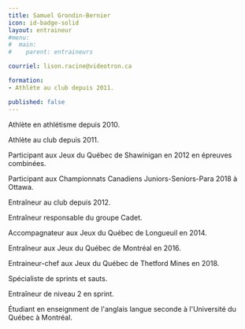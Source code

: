 ```yaml
---
title: Samuel Grondin-Bernier
icon: id-badge-solid
layout: entraineur
#menu:
#  main:
#    parent: entraineurs

courriel: lison.racine@videotron.ca

formation:
- Athlète au club depuis 2011.

published: false
---
```


Athlète en athlétisme depuis 2010.

Athlète au club depuis 2011.

Participant aux Jeux du Québec de Shawinigan en 2012 en épreuves combinées.

Participant aux Championnats Canadiens Juniors-Seniors-Para 2018 à Ottawa.

Entraîneur au club depuis 2012. 

Entraîneur responsable du groupe Cadet.

Accompagnateur aux Jeux du Québec de Longueuil en 2014.

Entraîneur aux Jeux du Québec de Montréal en 2016.

Entraineur-chef aux Jeux du Québec de Thetford Mines en 2018.

Spécialiste de sprints et sauts.

Entraîneur de niveau 2 en sprint. 

Étudiant en enseignment de l'anglais langue seconde à l'Université du Québec à Montréal. 
